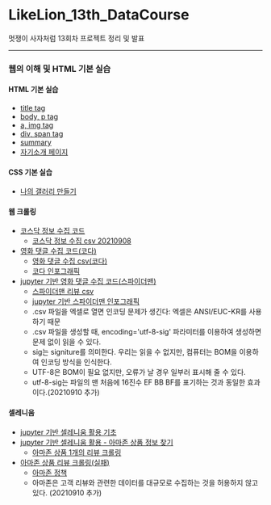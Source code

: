 # LikeLion_13th_DataCourse
멋쟁이 사자처럼 13회차 프로젝트 정리 및 발표

***

### 웹의 이해 및 HTML 기본 실습
  #### HTML 기본 실습
  * [title tag](https://github.com/KimJinYeon/LikeLion_13th_DataCourse/blob/main/01_web_html/01_html_title.html)
  * [body, p tag](https://github.com/KimJinYeon/LikeLion_13th_DataCourse/blob/main/01_web_html/02_html_body.html)
  * [a, img tag](https://github.com/KimJinYeon/LikeLion_13th_DataCourse/blob/main/01_web_html/03_html_link_img.html)
  * [div, span tag](https://github.com/KimJinYeon/LikeLion_13th_DataCourse/blob/main/01_web_html/04_html_div_span.html)
  * [summary](https://github.com/KimJinYeon/LikeLion_13th_DataCourse/blob/main/01_web_html/05_html_summary.html)
  * [자기소개 페이지](https://kimjinyeon.github.io/LikeLion_13th_DataCourse/01_web_html/kimjinyeon/main.html)
    
  #### CSS 기본 실습
  * [나의 갤러리 만들기](https://kimjinyeon.github.io/LikeLion_13th_DataCourse/02_css_practice/11_img_gallery.html)
  
  #### 웹 크롤링
  * [코스닥 정보 수집 코드](https://github.com/KimJinYeon/LikeLion_13th_DataCourse/blob/main/04_web_data/07_kosdaq.py)
    - [코스닥 정보 수집 csv 20210908](https://github.com/KimJinYeon/LikeLion_13th_DataCourse/blob/main/04_web_data/kosdaq_csv)
  * [영화 댓글 수집 코드(코다)](https://github.com/KimJinYeon/LikeLion_13th_DataCourse/blob/main/04_web_data/12_review2.py)
    - [영화 댓글 수집 csv(코다)](https://github.com/KimJinYeon/LikeLion_13th_DataCourse/blob/main/04_web_data/코다댓글.csv)
    - [코다 인포그래픽](https://kimjinyeon.github.io/LikeLion_13th_DataCourse/04_web_data/김진연_wordcloud_코다.png)
  * [jupyter 기반 영화 댓글 수집 코드(스파이더맨)](https://github.com/KimJinYeon/LikeLion_13th_DataCourse/blob/main/05_selenium/movie.ipynb)
    - [스파이더맨 리뷰 csv](https://github.com/KimJinYeon/LikeLion_13th_DataCourse/blob/main/05_selenium/%EC%8A%A4%ED%8C%8C%EC%9D%B4%EB%8D%94%EB%A7%A8%EB%A6%AC%EB%B7%B0.csv)
    - [jupyter 기반 스파이더맨 인포그래픽](https://github.com/KimJinYeon/LikeLion_13th_DataCourse/blob/main/05_selenium/wordcloud_%EC%8A%A4%ED%8C%8C%EC%9D%B4%EB%8D%94%EB%A7%A8.png)
    - .csv 파일을 엑셀로 열면 인코딩 문제가 생긴다: 엑셀은 ANSI/EUC-KR를 사용하기 때문
    - .csv 파일을 생성할 때, encoding='utf-8-sig' 파라미터를 이용하여 생성하면 문제 없이 읽을 수 있다.
    - sig는 signiture를 의미한다. 우리는 읽을 수 없지만, 컴퓨터는 BOM을 이용하여 인코딩 방식을 인식한다.
    - UTF-8은 BOM이 필요 없지만, 오류가 날 경우 일부러 표시해 줄 수 있다.
    - utf-8-sig는 파일의 맨 처음에 16진수 EF BB BF를 표기하는 것과 동일한 효과이다.(20210910 추가)

  #### 셀레니움
  * [jupyter 기반 셀레니움 활용 기초](https://github.com/KimJinYeon/LikeLion_13th_DataCourse/blob/main/05_selenium/selenium.ipynb)
  * [jupyter 기반 셀레니움 활용 - 아마존 상품 정보 찾기](https://github.com/KimJinYeon/LikeLion_13th_DataCourse/blob/main/05_selenium/selenium2.ipynb)
    - [아마존 상품 1개의 리뷰 크롤링](https://github.com/KimJinYeon/LikeLion_13th_DataCourse/blob/main/05_selenium/amazon_computer_review.csv)
  * [아마존 상품 리뷰 크롤링(실패)](https://github.com/KimJinYeon/LikeLion_13th_DataCourse/blob/main/05_selenium/amazon_review.py)
    - [아마존 정책](https://www.amazon.com/robots.txt)
    - 아마존은 고객 리뷰와 관련한 데이터를 대규모로 수집하는 것을 허용하지 않고 있다. (20210910 추가)

